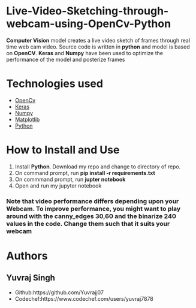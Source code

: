 # Live-Video-Sketching-through-webcam-using-OpenCv-Python
<b>Computer Vision</b> model creates a live video sketch of frames through real time web cam video. Source code is written in <b>python</b> and model is based on <b>OpenCV</b>. <b>Keras</b> and <b>Numpy</b> have been used to optimize the performance of the model and posterize frames


# Technologies used
<ul>
  <li><a href="https://opencv.org/">OpenCv</a></li>
  <li><a href="https://keras.io/">Keras</a></li>
  <li><a href="https://numpy.org/">Numpy</a></li>
  <li><a href="https://matplotlib.org/">Matplotlib</a></li>
  <li><a href="https://www.python.org/">Python</a></li>
</ul>

# How to Install and Use
<ol>
  <li>Install <b>Python</b>. Download my repo and change to directory of repo.</li>
  <li>On command prompt, run <b>pip install -r requirements.txt</b></li>
  <li>On commmand prompt, run <b>jupter notebook</b></li>
  <li>Open and run my jupyter notebook</li>
</ol>

### Note that video performance differs depending upon your Webcam. To improve performance, you might want to play around with the canny_edges 30,60  and the binarize 240 values in the code. Change them such that it suits your webcam

# Authors
## Yuvraj Singh 
<ul>
<li>Github:https://github.com/Yuvrajj07</li>
<li>Codechef:https://www.codechef.com/users/yuvraj7878</li>
</ul>
